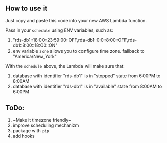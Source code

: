 ## How to use it

Just copy and paste this code into your new AWS Lambda function.

Pass in your `schedule` using ENV variables, such as:
1. "rds-db1::18:00::23:59:00::OFF,rds-db1::0:0::8:00::OFF,rds-db1::8:00::18:00::ON"
2. env variable `zone` allows you to configure time zone. fallback to "America/New_York"

With the `schedule` above, the Lambda will make sure that:

1) database with identifier "rds-db1" is in "stopped" state from 6:00PM to 8:00AM
2) database with identifier "rds-db1" is in "available" state from 8:00AM to 6:00PM 

## ToDo:

1. ~Make it timezone friendly~
2. improve scheduling mechanizm
3. package with `pip`
4. add hooks
